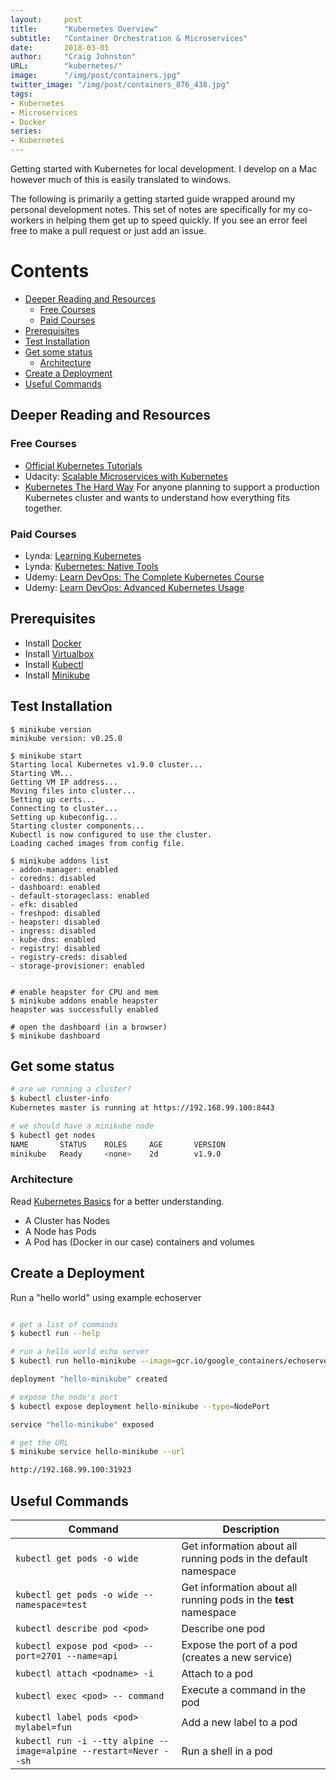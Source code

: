 ```yaml
---
layout:     post
title:      "Kubernetes Overview"
subtitle:   "Container Orchestration & Microservices"
date:       2018-03-01
author:     "Craig Johnston"
URL:        "kubernetes/"
image:      "/img/post/containers.jpg"
twitter_image: "/img/post/containers_876_438.jpg"
tags:
- Kubernetes
- Microservices
- Docker
series:
- Kubernetes
---
```


Getting started with Kubernetes for local development. I develop on a Mac however much of this is easily translated to windows. 

The following is primarily a getting started guide wrapped around my personal development notes. This set of notes are specifically for my co-workers in helping them get up to speed quickly. If you see an error feel free to make a pull request or just add an issue.

Contents
========

* [Deeper Reading and Resources](#deeper-reading-and-resources)
	* [Free Courses](#free-courses)
    * [Paid Courses](#paid-courses)
* [Prerequisites](#prerequisites)
* [Test Installation](#test-installation)
* [Get some status](#get-some-status)
	* [Architecture](#architecture)
* [Create a Deployment](#create-a-deployment)
* [Useful Commands](#useful-commands)


## Deeper Reading and Resources

### Free Courses

- [Official Kubernetes Tutorials](https://kubernetes.io/docs/tutorials/)
- Udacity: [Scalable Microservices with Kubernetes](https://www.udacity.com/course/scalable-microservices-with-kubernetes--ud615)
- [Kubernetes The Hard Way](https://github.com/kelseyhightower/kubernetes-the-hard-way)
For anyone planning to support a production Kubernetes cluster and wants to understand how everything fits together.

### Paid Courses
- Lynda: [Learning Kubernetes](https://www.lynda.com/Kubernetes-tutorials/Learning-Kubernetes/647663-2.html)
- Lynda: [Kubernetes: Native Tools](https://www.lynda.com/Kubernetes-tutorials/Kubernetes-Native-Tools/661764-2.html)
- Udemy: [Learn DevOps: The Complete Kubernetes Course](https://www.udemy.com/learn-devops-the-complete-kubernetes-course/learn/v4/content)
- Udemy: [Learn DevOps: Advanced Kubernetes Usage](https://www.udemy.com/learn-devops-advanced-kubernetes-usage)


## Prerequisites

- Install [Docker](https://store.docker.com/search?type=edition&offering=community)
- Install [Virtualbox](https://www.virtualbox.org/)
- Install [Kubectl](https://kubernetes.io/docs/tasks/tools/install-kubectl/)
- Install [Minikube](https://kubernetes.io/docs/tasks/tools/install-minikube/#install-minikube)

## Test Installation

```
$ minikube version
minikube version: v0.25.0

$ minikube start
Starting local Kubernetes v1.9.0 cluster...
Starting VM...
Getting VM IP address...
Moving files into cluster...
Setting up certs...
Connecting to cluster...
Setting up kubeconfig...
Starting cluster components...
Kubectl is now configured to use the cluster.
Loading cached images from config file.

$ minikube addons list
- addon-manager: enabled
- coredns: disabled
- dashboard: enabled
- default-storageclass: enabled
- efk: disabled
- freshpod: disabled
- heapster: disabled
- ingress: disabled
- kube-dns: enabled
- registry: disabled
- registry-creds: disabled
- storage-provisioner: enabled


# enable heapster for CPU and mem
$ minikube addons enable heapster
heapster was successfully enabled

# open the dashboard (in a browser)
$ minikube dashboard
```

## Get some status

```bash
# are we running a cluster?
$ kubectl cluster-info
Kubernetes master is running at https://192.168.99.100:8443

# we should have a minikube node
$ kubectl get nodes
NAME       STATUS    ROLES     AGE       VERSION
minikube   Ready     <none>    2d        v1.9.0

```

### Architecture

Read [Kubernetes Basics] for a better understanding.

- A Cluster has Nodes
- A Node has Pods
- A Pod has (Docker in our case) containers and volumes

## Create a Deployment

Run a "hello world" using example echoserver

```bash

# get a list of commands
$ kubectl run --help

# run a hello world echo server
$ kubectl run hello-minikube --image=gcr.io/google_containers/echoserver:1.4 --port=8080

deployment "hello-minikube" created

# expose the node's port
$ kubectl expose deployment hello-minikube --type=NodePort

service "hello-minikube" exposed

# get the URL
$ minikube service hello-minikube --url

http://192.168.99.100:31923

```

## Useful Commands

Command | Description
------- | -----------
`kubectl get pods -o wide`       | Get information about all running pods in the default namespace
`kubectl get pods -o wide --namespace=test` | Get information about all running pods in the **test** namespace
`kubectl describe pod <pod>`   | Describe one pod
`kubectl expose pod <pod> --port=2701 --name=api` | Expose the port of a pod (creates a new service)
`kubectl attach <podname> -i`          | Attach to a pod
`kubectl exec <pod> -- command`        | Execute a command in the pod
`kubectl label pods <pod> mylabel=fun` | Add a new label to a pod
`kubectl run -i --tty alpine --image=alpine --restart=Never --sh` | Run a shell in a pod




[Kubernetes Basics]: https://kubernetes.io/docs/tutorials/kubernetes-basics/
